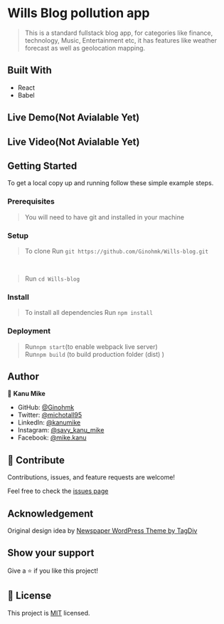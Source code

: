 # Wills Blog pollution app

> This is a standard fullstack blog app, for categories like finance, technology, Music, Entertainment etc, it has features like weather forecast as well as geolocation mapping.

## Built With

- React
- Babel

## Live Demo(Not Avialable Yet)

## Live Video(Not Avialable Yet)

## Getting Started

To get a local copy up and running follow these simple example steps.

### Prerequisites

> You will need to have git and installed in your machine

### Setup <br>

> To clone Run `git https://github.com/Ginohmk/Wills-blog.git`

<br>

> Run `cd Wills-blog`

### Install <br>

> To install all dependencies Run `npm install`

### Deployment <br>

> Run`npm start`(to enable webpack live server) <br>
> Run`npm build` (to build production folder (dist) )

## Author

👤 **Kanu Mike**

- GitHub: [@Ginohmk](https://github.com/Ginohmk)
- Twitter: [@michotall95](https://www.twitter.com/michotall95)
- LinkedIn: [@kanumike](https://www.linkedin.com/in/kanu-mike-497119211/)
- Instagram: [@savy_kanu_mike](https/instagram.com/savy_kanu_mike)
- Facebook: [@mike.kanu](https://www.facebook.com/mike.kanu)

## 🤝 Contribute

Contributions, issues, and feature requests are welcome!

Feel free to check the [issues page](https://Ginohmk/Wills-blog.git/issues)

## Acknowledgement

Original design idea by [ Newspaper WordPress Theme by TagDiv](https://demo.tagdiv.com/newspaper_black_pro/)

## Show your support

Give a ⭐️ if you like this project!

## 📝 License

This project is [MIT](./MIT.md) licensed.

